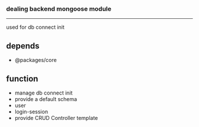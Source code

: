 ### dealing backend mongoose module
*********************************************************************

used for db connect init

## depends
- @packages/core

## function
- manage db connect init
- provide a default schema
 - user
 - login-session 
- provide CRUD Controller template




